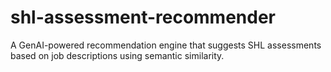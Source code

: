# shl-assessment-recommender
A GenAI-powered recommendation engine that suggests SHL assessments based on job descriptions using semantic similarity.
